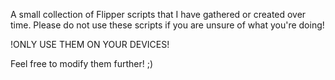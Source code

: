A small collection of Flipper scripts that I have gathered or created over time. 
Please do not use these scripts if you are unsure of what you're doing! 

!ONLY USE THEM ON YOUR DEVICES!

Feel free to modify them further!
;)
